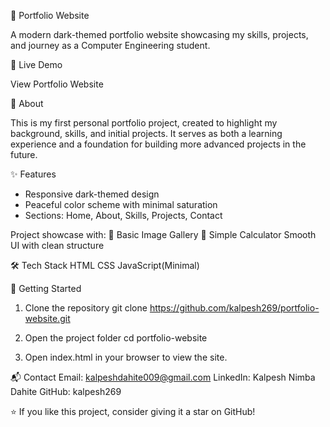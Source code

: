 🌙 Portfolio Website

A modern dark-themed portfolio website showcasing my skills, projects, and journey as a Computer Engineering student.

🔗 Live Demo

View Portfolio Website

📖 About

This is my first personal portfolio project, created to highlight my background, skills, and initial projects. It serves as both a learning experience and a foundation for building more advanced projects in the future.

✨ Features
- Responsive dark-themed design
- Peaceful color scheme with minimal saturation
- Sections: Home, About, Skills, Projects, Contact

Project showcase with:
📸 Basic Image Gallery
🧮 Simple Calculator
Smooth UI with clean structure

🛠️ Tech Stack
HTML
CSS
JavaScript(Minimal)

🚀 Getting Started
1. Clone the repository
  git clone https://github.com/kalpesh269/portfolio-website.git

2. Open the project folder
  cd portfolio-website

3. Open index.html in your browser to view the site.

📬 Contact
Email: kalpeshdahite009@gmail.com
LinkedIn: Kalpesh Nimba Dahite
GitHub: kalpesh269

⭐ If you like this project, consider giving it a star on GitHub!
